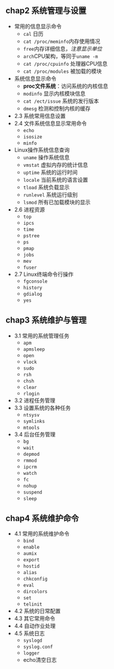 ##  chap2 系统管理与设置
+ 常用的信息显示命令
    + `cal` 日历
    + `cat /proc/meminfo`内存使用情况
    + `free`内存详细信息，*注意显示单位*
    + `arch`CPU架构，等同于`uname -m`
    + `cat /proc/cpuinfo` 处理器CPU信息
    + `cat /proc/modules` 被加载的模块
+ 系统信息显示命令
    + **proc文件系统**：访问系统的内核信息
    + `modinfo` 显示内核模块信息
    + `cat /ect/issue` 系统的发行版本
    + `dmesg` 检测和控制内核的缓存
+ 2.3 系统常用信息设置
+ 2.4 文件系统信息显示常用命令
    + `echo`
    + `isosize`
    + `minfo`    
+ Linux操作系统信息查询
    + `uname` 操作系统信息
    + `vmstat`  虚拟内存的统计信息
    + `uptime` 系统的运行时间
    + `locale` 当前系统的语言设置
    + `tload` 系统负载显示
    + `runlevel` 系统运行级别
    + `lsmod` 所有已加载模块的显示
+ 2.6 进程资源
    + `top`
    + `ipcs`
    + `time`
    + `pstree`
    + `ps`
    + `pmap`
    + `jobs`
    + `mev`
    + `fuser`
+ 2.7 Linux终端命令行操作
    + `fgconsole`
    + `history`
    + `gdialog`
    + `yes`

##  chap3 系统维护与管理
+ 3.1 常用的系统管理任务
    + `apm`
    + `apmsleep`
    + `open`
    + `vlock`
    + `sudo`
    + `rsh`
    + `chsh`
    + `clear`
    + `rlogin`
+ 3.2 进程任务管理
+ 3.3 设置系统的各种任务
    + `ntsysv`
    + `symlinks`
    + `mtools`
+ 3.4 后台任务管理
    + `bg`
    + `wait`
    + `depmod`
    + `rmmod`
    + `ipcrm`
    + `watch`
    + `fc`
    + `nohup`
    + `suspend`
    + `sleep`

##  chap4 系统维护命令
+ 4.1 常用的系统维护命令
    + `bind`
    + `enable`
    + `aumix`
    + `export`
    + `hostid`
    + `alias`
    + `chkconfig`
    + `eval`
    + `dircolors`
    + `set`
    + `telinit`
+ 4.2 系统的日常配置
+ 4.3 其它常用命令
+ 4.4 自动作业处理
+ 4.5 系统日志
    + `syslogd`
    + `syslog.conf`
    + `logger`
    + echo清空日志